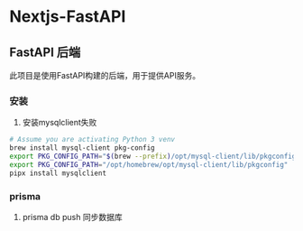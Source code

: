 # Nextjs-FastAPI

## FastAPI 后端
此项目是使用FastAPI构建的后端，用于提供API服务。

### 安装

1. 安装mysqlclient失败

```zsh
# Assume you are activating Python 3 venv
brew install mysql-client pkg-config
export PKG_CONFIG_PATH="$(brew --prefix)/opt/mysql-client/lib/pkgconfig"
export PKG_CONFIG_PATH="/opt/homebrew/opt/mysql-client/lib/pkgconfig"
pipx install mysqlclient
```

### prisma

1. prisma db push 同步数据库
